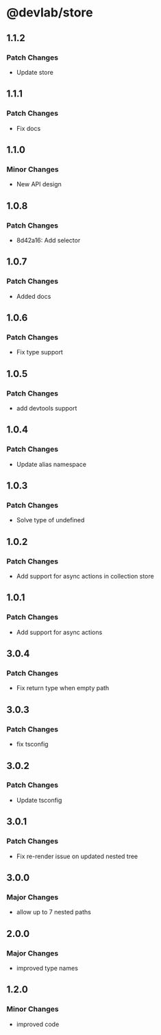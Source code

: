 # @devlab/store

## 1.1.2

### Patch Changes

- Update store

## 1.1.1

### Patch Changes

- Fix docs

## 1.1.0

### Minor Changes

- New API design

## 1.0.8

### Patch Changes

- 8d42a16: Add selector

## 1.0.7

### Patch Changes

- Added docs

## 1.0.6

### Patch Changes

- Fix type support

## 1.0.5

### Patch Changes

- add devtools support

## 1.0.4

### Patch Changes

- Update alias namespace

## 1.0.3

### Patch Changes

- Solve type of undefined

## 1.0.2

### Patch Changes

- Add support for async actions in collection store

## 1.0.1

### Patch Changes

- Add support for async actions

## 3.0.4

### Patch Changes

- Fix return type when empty path

## 3.0.3

### Patch Changes

- fix tsconfig

## 3.0.2

### Patch Changes

- Update tsconfig

## 3.0.1

### Patch Changes

- Fix re-render issue on updated nested tree

## 3.0.0

### Major Changes

- allow up to 7 nested paths

## 2.0.0

### Major Changes

- improved type names

## 1.2.0

### Minor Changes

- improved code
